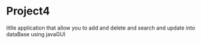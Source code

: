 # Project4
litlle application that allow you to add and delete and search and update into dataBase using javaGUI
